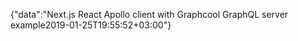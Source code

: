 {"data":"Next.js React Apollo client with Graphcool GraphQL server example2019-01-25T19:55:52+03:00"}
